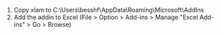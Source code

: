 

1) Copy xlam to C:\Users\besshf\AppData\Roaming\Microsoft\AddIns
2) Add the addin to Excel (File > Option > Add-ins > Manage "Excel Add-ins" > Go > Browse)
